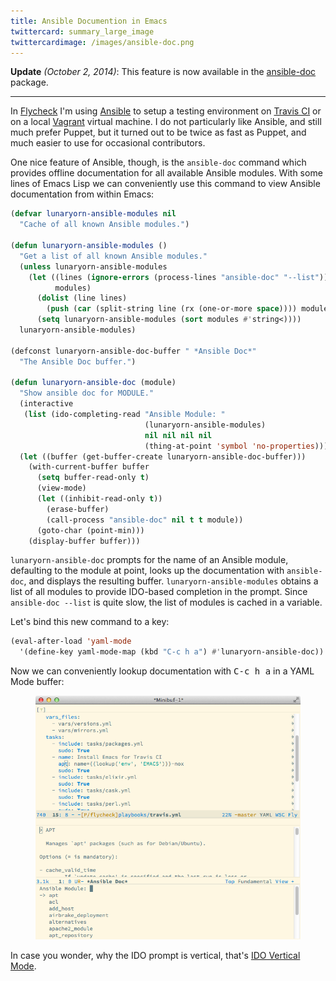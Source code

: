 ```yaml
---
title: Ansible Documention in Emacs
twittercard: summary_large_image
twittercardimage: /images/ansible-doc.png
---
```


**Update** *(October 2, 2014)*: This feature is now available in the
[ansible-doc][] package.

[ansible-doc]: https://github.com/lunaryorn/ansible-doc.el

----

In [Flycheck][] I'm using [Ansible][] to setup a testing environment on
[Travis CI][] or on a local [Vagrant][] virtual machine.  I do not particularly
like Ansible, and still much prefer Puppet, but it turned out to be twice as
fast as Puppet, and much easier to use for occasional contributors.

One nice feature of Ansible, though, is the `ansible-doc` command which provides
offline documentation for all available Ansible modules.  With some lines of
Emacs Lisp we can conveniently use this command to view Ansible documentation
from within Emacs:

<!--more-->

```cl
(defvar lunaryorn-ansible-modules nil
  "Cache of all known Ansible modules.")

(defun lunaryorn-ansible-modules ()
  "Get a list of all known Ansible modules."
  (unless lunaryorn-ansible-modules
    (let ((lines (ignore-errors (process-lines "ansible-doc" "--list")))
          modules)
      (dolist (line lines)
        (push (car (split-string line (rx (one-or-more space)))) modules))
      (setq lunaryorn-ansible-modules (sort modules #'string<))))
  lunaryorn-ansible-modules)

(defconst lunaryorn-ansible-doc-buffer " *Ansible Doc*"
  "The Ansible Doc buffer.")

(defun lunaryorn-ansible-doc (module)
  "Show ansible doc for MODULE."
  (interactive
   (list (ido-completing-read "Ansible Module: "
                              (lunaryorn-ansible-modules)
                              nil nil nil nil
                              (thing-at-point 'symbol 'no-properties))))
  (let ((buffer (get-buffer-create lunaryorn-ansible-doc-buffer)))
    (with-current-buffer buffer
      (setq buffer-read-only t)
      (view-mode)
      (let ((inhibit-read-only t))
        (erase-buffer)
        (call-process "ansible-doc" nil t t module))
      (goto-char (point-min)))
    (display-buffer buffer)))
```

`lunaryorn-ansible-doc` prompts for the name of an Ansible module, defaulting to
the module at point, looks up the documentation with `ansible-doc`, and displays
the resulting buffer.  `lunaryorn-ansible-modules` obtains a list of all modules
to provide IDO-based completion in the prompt.  Since `ansible-doc --list` is
quite slow, the list of modules is cached in a variable.

Let's bind this new command to a key:

```cl
(eval-after-load 'yaml-mode
  '(define-key yaml-mode-map (kbd "C-c h a") #'lunaryorn-ansible-doc))
```

Now we can conveniently lookup documentation with <kbd>C-c h a</kbd> in a YAML
Mode buffer:

<figure>
<img src="/images/ansible-doc.png"
     alt="Documentation of ansible apt module in Emacs buffer"/>
</figure>

In case you wonder, why the IDO prompt is vertical, that's
[IDO Vertical Mode][].

[Flycheck]: http://flycheck.readthedocs.org
[Ansible]: http://www.ansible.com
[Travis CI]: http://travis-ci.org
[Vagrant]: http://vagrantup.com
[IDO Vertical Mode]: https://github.com/gempesaw/ido-vertical-mode.el
